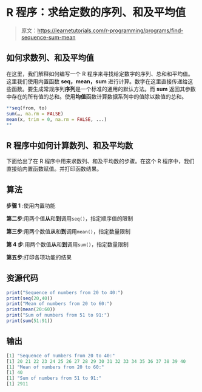 # R 程序：求给定数的序列、和及平均值

> 原文：<https://learnetutorials.com/r-programming/programs/find-sequence-sum-mean>

## 如何求数列、和及平均值

在这里，我们解释如何编写一个 R 程序来寻找给定数字的序列、总和和平均值。这里我们使用内置函数 **seq，mean，sum** 进行计算。数字在这里直接传递给这些函数。要生成常规序列**序列**是一个标准的通用的默认方法。而 **sum** 返回其参数中存在的所有值的总和。使用**均值**函数计算数据系列中的值除以数值的总和。

```r
**seq(from, to)
sum(…, na.rm = FALSE)
mean(x, trim = 0, na.rm = FALSE, ...)
** 

```

## R 程序中如何计算数列、和及平均数

下面给出了在 R 程序中用来求数列、和及平均数的步骤。在这个 R 程序中，我们直接给内置函数赋值。并打印函数结果。

## 算法

**步骤 1** :使用内置功能

**第二步**:用两个值**从**和**到**调用`seq()`，指定顺序值的限制

**第三步**:用两个数值**从**和**到**调用`mean()`，指定数量限制

**第 4 步**:用两个数值**从**和**到**调用`sum()`，指定数量限制

**第五步**:打印各项功能的结果

## 资源代码

```r
print("Sequence of numbers from 20 to 40:")
print(seq(20,40))
print("Mean of numbers from 20 to 60:")
print(mean(20:60))
print("Sum of numbers from 51 to 91:")
print(sum(51:91)) 

```

## 输出

```r
[1] "Sequence of numbers from 20 to 40:"
[1] 20 21 22 23 24 25 26 27 28 29 30 31 32 33 34 35 36 37 38 39 40
[1] "Mean of numbers from 20 to 60:"
[1] 40
[1] "Sum of numbers from 51 to 91:"
[1] 2911
```